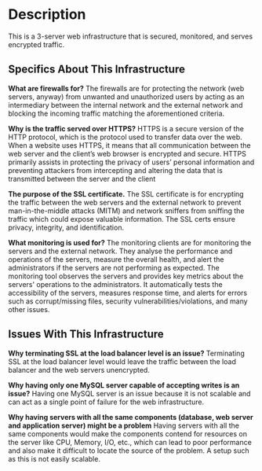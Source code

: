 <h1>Description</h1>
This is a 3-server web infrastructure that is secured, monitored, and serves encrypted traffic.

<h2>Specifics About This Infrastructure</h2>
<b>What are firewalls for?</b>
The firewalls are for protecting the network (web servers, anyway) from unwanted and unauthorized users by acting as an intermediary between the internal network and the external network and blocking the incoming traffic matching the aforementioned criteria.

<b>Why is the traffic served over HTTPS?</b>
HTTPS is a secure version of the HTTP protocol, which is the protocol used to transfer data over the web. When a website uses HTTPS, it means that all communication between the web server and the client’s web browser is encrypted and secure. HTTPS primarily assists in protecting the privacy of users’ personal information and preventing attackers from intercepting and altering the data that is transmitted between the server and the client

<b>The purpose of the SSL certificate.</b>
The SSL certificate is for encrypting the traffic between the web servers and the external network to prevent man-in-the-middle attacks (MITM) and network sniffers from sniffing the traffic which could expose valuable information. The SSL certs ensure privacy, integrity, and identification.

<b>What monitoring is used for?</b>
The monitoring clients are for monitoring the servers and the external network. They analyse the performance and operations of the servers, measure the overall health, and alert the administrators if the servers are not performing as expected. The monitoring tool observes the servers and provides key metrics about the servers' operations to the administrators. It automatically tests the accessibility of the servers, measures response time, and alerts for errors such as corrupt/missing files, security vulnerabilities/violations, and many other issues.

<h2>Issues With This Infrastructure</h2>
<b>Why terminating SSL at the load balancer level is an issue?</b>
Terminating SSL at the load balancer level would leave the traffic between the load balancer and the web servers unencrypted.

<b>Why having only one MySQL server capable of accepting writes is an issue?</b>
Having one MySQL server is an issue because it is not scalable and can act as a single point of failure for the web infrastructure.

<b>Why having servers with all the same components (database, web server and application server) might be a problem</b>
Having servers with all the same components would make the components contend for resources on the server like CPU, Memory, I/O, etc., which can lead to poor performance and also make it difficult to locate the source of the problem. A setup such as this is not easily scalable.
